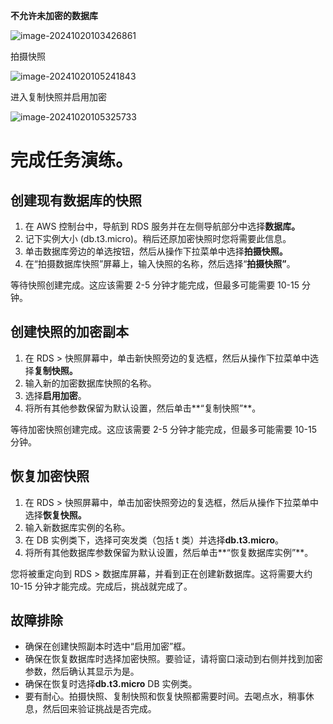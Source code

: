 **不允许未加密的数据库**

![image-20241020103426861](./img/image-20241020103426861.png)

拍摄快照

![image-20241020105241843](./img/image-20241020105241843.png)

进入复制快照并启用加密

![image-20241020105325733](./img/image-20241020105325733.png)

# 完成任务演练。

## 创建现有数据库的快照

1. 在 AWS 控制台中，导航到 RDS 服务并在左侧导航部分中选择**数据库。**
2. 记下实例大小 (db.t3.micro)。稍后还原加密快照时您将需要此信息。
3. 单击数据库旁边的单选按钮，然后从操作下拉菜单中选择**拍摄快照。**
4. 在“拍摄数据库快照”屏幕上，输入快照的名称，然后选择“**拍摄快照”**。

等待快照创建完成。这应该需要 2-5 分钟才能完成，但最多可能需要 10-15 分钟。

## 创建快照的加密副本

1. 在 RDS > 快照屏幕中，单击新快照旁边的复选框，然后从操作下拉菜单中选择**复制快照。**
2. 输入新的加密数据库快照的名称。
3. 选择**启用加密**。
4. 将所有其他参数保留为默认设置，然后单击**“复制快照”**。

等待加密快照创建完成。这应该需要 2-5 分钟才能完成，但最多可能需要 10-15 分钟。

## 恢复加密快照

1. 在 RDS > 快照屏幕中，单击加密快照旁边的复选框，然后从操作下拉菜单中选择**恢复快照。**
2. 输入新数据库实例的名称。
3. 在 DB 实例类下，选择可突发类（包括 t 类）并选择**db.t3.micro**。
4. 将所有其他数据库参数保留为默认设置，然后单击**“恢复数据库实例”**。

您将被重定向到 RDS > 数据库屏幕，并看到正在创建新数据库。这将需要大约 10-15 分钟才能完成。完成后，挑战就完成了。

## 故障排除

- 确保在创建快照副本时选中“启用加密”框。
- 确保在恢复数据库时选择加密快照。要验证，请将窗口滚动到右侧并找到加密参数，然后确认其显示为是。
- 确保在恢复时选择**db.t3.micro** DB 实例类。
- 要有耐心。拍摄快照、复制快照和恢复快照都需要时间。去喝点水，稍事休息，然后回来验证挑战是否完成。